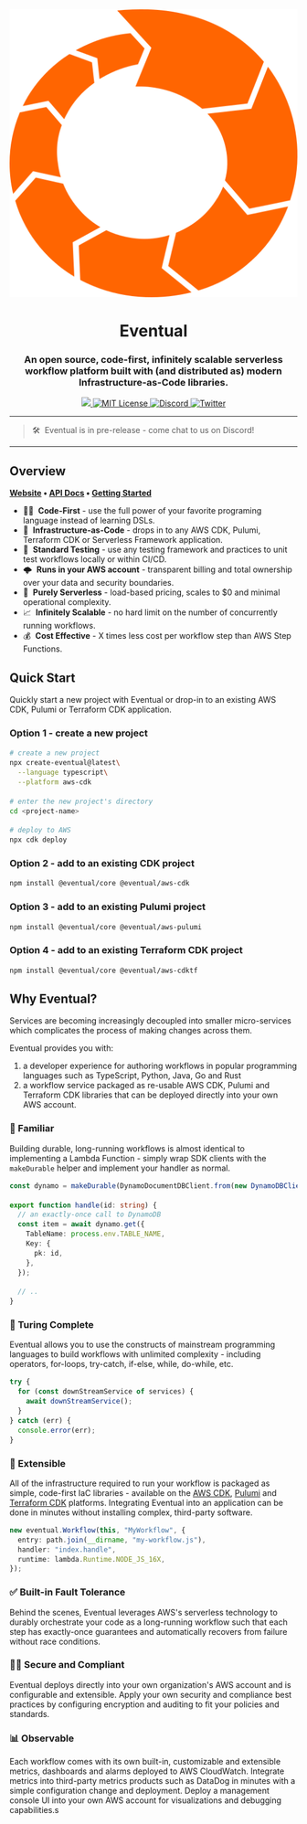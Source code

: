 <div align="center">
  <a href="https://eventual.net">
    <img src="assets/eventual-logo-image-only.svg" />
  </a>
  <br />
  <h1>Eventual</h1>
  <h3>
  An open source, code-first, infinitely scalable serverless workflow platform built with (and distributed as) modern Infrastructure-as-Code libraries.
  </h3>
  <a href="https://badge.fury.io/js/@eventual%2Fcore.svg">
    <img src="https://badge.fury.io/js/@eventual%2Fcore.svg" />
  </a>
  <a href="https://github.com/eventual/eventual/blob/main/LICENSE">
    <img alt="MIT License" src="https://img.shields.io/github/license/functionless/eventual" />
  </a>
  <a href="https://discord.gg/VRqHbjrbfC">
    <img alt="Discord" src="https://img.shields.io/discord/985291961885949973?color=7389D8&label&logo=discord&logoColor=ffffff" />
  </a>
  <a href="https://twitter.com/eventual_cloud">
    <img alt="Twitter" src="https://img.shields.io/twitter/url.svg?label=%40eventual_cloud&style=social&url=https%3A%2F%2Ftwitter.com%2Feventual_cloud" />
  </a>
</div>

---

> 🛠&nbsp; Eventual is in pre-release - come chat to us on Discord!

---

## Overview

**[Website](https://eventual.net/) • [API Docs](https://eventual.net/docs/what-is-eventual) • [Getting Started](https://eventual.net/docs/getting-started/setup)**

- 👨‍💻&nbsp; **Code-First** - use the full power of your favorite programing language instead of learning DSLs.
- 🧩&nbsp; **Infrastructure-as-Code** - drops in to any AWS CDK, Pulumi, Terraform CDK or Serverless Framework application.
- 🐞&nbsp; **Standard Testing** - use any testing framework and practices to unit test workflows locally or within CI/CD.
- 🌩&nbsp; **Runs in your AWS account** - transparent billing and total ownership over your data and security boundaries.
- 🚀&nbsp; **Purely Serverless** - load-based pricing, scales to $0 and minimal operational complexity.
- 📈&nbsp; **Infinitely Scalable** - no hard limit on the number of concurrently running workflows.
- 💰&nbsp; **Cost Effective** - X times less cost per workflow step than AWS Step Functions.

## Quick Start

Quickly start a new project with Eventual or drop-in to an existing AWS CDK, Pulumi or Terraform CDK application.

### Option 1 - create a new project

```sh
# create a new project
npx create-eventual@latest\
  --language typescript\
  --platform aws-cdk

# enter the new project's directory
cd <project-name>

# deploy to AWS
npx cdk deploy
```

### Option 2 - add to an existing CDK project

```sh
npm install @eventual/core @eventual/aws-cdk
```

### Option 3 - add to an existing Pulumi project

```sh
npm install @eventual/core @eventual/aws-pulumi
```

### Option 4 - add to an existing Terraform CDK project

```sh
npm install @eventual/core @eventual/aws-cdktf
```

## Why Eventual?

Services are becoming increasingly decoupled into smaller micro-services which complicates the process of making changes across them.

Eventual provides you with:

1. a developer experience for authoring workflows in popular programming languages such as TypeScript, Python, Java, Go and Rust
2. a workflow service packaged as re-usable AWS CDK, Pulumi and Terraform CDK libraries that can be deployed directly into your own AWS account.

### 🧠 Familiar

Building durable, long-running workflows is almost identical to implementing a Lambda Function - simply wrap SDK clients with the `makeDurable` helper and implement your handler as normal.

```ts
const dynamo = makeDurable(DynamoDocumentDBClient.from(new DynamoDBClient()));

export function handle(id: string) {
  // an exactly-once call to DynamoDB
  const item = await dynamo.get({
    TableName: process.env.TABLE_NAME,
    Key: {
      pk: id,
    },
  });

  // ..
}
```

### 🤖 Turing Complete

Eventual allows you to use the constructs of mainstream programming languages to build workflows with unlimited complexity - including operators, for-loops, try-catch, if-else, while, do-while, etc.

```ts
try {
  for (const downStreamService of services) {
    await downStreamService();
  }
} catch (err) {
  console.error(err);
}
```

### 🧩 Extensible

All of the infrastructure required to run your workflow is packaged as simple, code-first IaC libraries - available on the [AWS CDK](https://aws.amazon.com/cdk/), [Pulumi](https://www.pulumi.com/) and [Terraform CDK](https://developer.hashicorp.com/terraform/cdktf) platforms. Integrating Eventual into an application can be done in minutes without installing complex, third-party software.

```ts
new eventual.Workflow(this, "MyWorkflow", {
  entry: path.join(__dirname, "my-workflow.js"),
  handler: "index.handle",
  runtime: lambda.Runtime.NODE_JS_16X,
});
```

### ✅ Built-in Fault Tolerance

Behind the scenes, Eventual leverages AWS's serverless technology to durably orchestrate your code as a long-running workflow such that each step has exactly-once guarantees and automatically recovers from failure without race conditions.

### 👮‍♀️ Secure and Compliant

Eventual deploys directly into your own organization's AWS account and is configurable and extensible. Apply your own security and compliance best practices by configuring encryption and auditing to fit your policies and standards.

### 📊 Observable

Each workflow comes with its own built-in, customizable and extensible metrics, dashboards and alarms deployed to AWS CloudWatch. Integrate metrics into third-party metrics products such as DataDog in minutes with a simple configuration change and deployment. Deploy a management console UI into your own AWS account for visualizations and debugging capabilities.s
